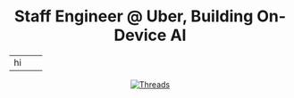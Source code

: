 <h1 align="center">Staff Engineer @ Uber, Building On-Device AI</h1>

<table>
  <tr>
    <td width="50%" valign="top">
        hi
    </td>
    <td width="50%" valign="top">
    </td>
  </tr>
</table>

<div align="center">
  <a href="https://threads.net/pauldufour">
    <img src="https://img.shields.io/static/v1?style=for-the-badge&message=Follow&color=000000&logo=threads&logoColor=FFFFFF&label=THREADS" alt="Threads"/>
  </a>
</div>
